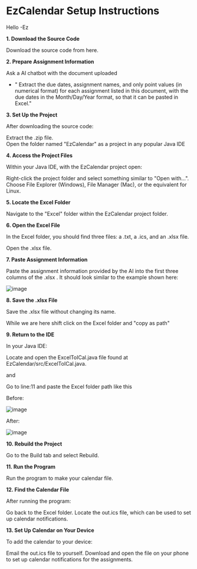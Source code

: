 # EzCalendar Setup Instructions
Hello
	-Ez

**1. Download the Source Code**

Download the source code from here.

**2. Prepare Assignment Information**

Ask a AI chatbot with the document uploaded 

 - " Extract the due dates, assignment names, and only point values (in
   numerical format) for 		 each assignment listed in this document,
   with the due dates in the Month/Day/Year format, so that it can be
   pasted in Excel."

	


**3. Set Up the Project**

After downloading the source code:

Extract the .zip file.	
Open the folder named "EzCalendar" as a project in any popular Java IDE

**4. Access the Project Files**

Within your Java IDE, with the EzCalendar project open:

Right-click the project folder and select something similar to "Open with...".
Choose File Explorer (Windows), File Manager (Mac), or the equivalent for Linux.

**5. Locate the Excel Folder**

Navigate to the "Excel" folder within the EzCalendar project folder.

**6. Open the Excel File**

In the Excel folder, you should find three files: a .txt, a .ics, and an .xlsx file.

Open the .xlsx file.

**7. Paste Assignment Information**

Paste the assignment information provided by the AI into the first three columns of the .xlsx . It should look similar to the example shown here:

![image](https://github.com/user-attachments/assets/7cdefa57-d289-47dc-a30d-15c8bc1ae2e6)


**8. Save the .xlsx File**

Save the .xlsx file without changing its name.

While we are here shift click on the Excel folder and "copy as path"

**9. Return to the IDE**

In your Java IDE:

Locate and open the ExcelToICal.java file found at EzCalendar/src/ExcelToICal.java.

and

Go to line:11 and paste the Excel folder path like this 

Before:

![image](https://github.com/user-attachments/assets/fde9eb29-a28c-4b78-95a2-ca34f51a2aec)


After:

![image](https://github.com/user-attachments/assets/d6fd2395-6a3b-464f-920b-a2bde2f79482)



**10. Rebuild the Project**

Go to the Build tab and select Rebuild.

**11. Run the Program**

Run the program to make your calendar file.

**12. Find the Calendar File**

After running the program:

Go back to the Excel folder.
Locate the out.ics file, which can be used to set up calendar notifications.

**13. Set Up Calendar on Your Device**

To add the calendar to your device:

Email the out.ics file to yourself.
Download and open the file on your phone to set up calendar notifications for the assignments.

